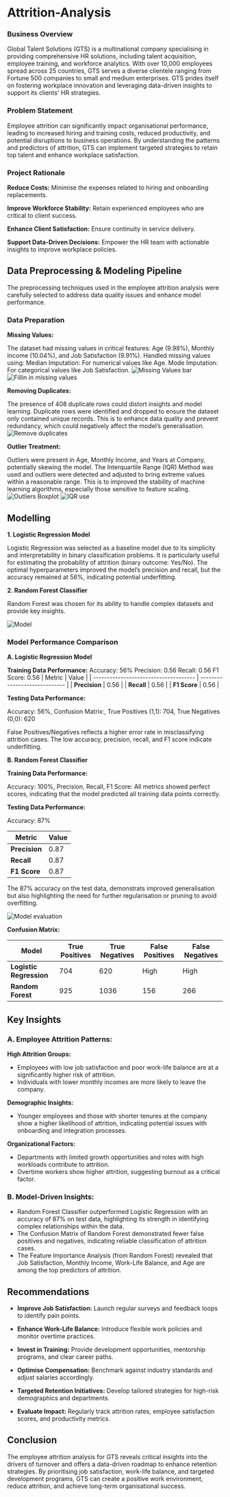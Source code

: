 # Attrition-Analysis

### Business Overview

Global Talent Solutions (GTS) is a multinational company specialising in providing comprehensive HR solutions, including talent acquisition, employee training, and workforce analytics. With over 10,000 employees spread across 25 countries, GTS serves a diverse clientele ranging from Fortune 500 companies to small and medium enterprises. GTS prides itself on fostering workplace innovation and leveraging data-driven insights to support its clients' HR strategies.

### Problem Statement

Employee attrition can significantly impact organisational performance, leading to increased hiring and training costs, reduced productivity, and potential disruptions to business operations. By understanding the patterns and predictors of attrition, GTS can implement targeted strategies to retain top talent and enhance workplace satisfaction.

### Project Rationale

**Reduce Costs:** Minimise the expenses related to hiring and onboarding replacements.

**Improve Workforce Stability:** Retain experienced employees who are critical to client success.

**Enhance Client Satisfaction:** Ensure continuity in service delivery.

**Support Data-Driven Decisions:** Empower the HR team with actionable insights to improve workplace policies.

## Data Preprocessing & Modeling Pipeline

The preprocessing techniques used in the employee attrition analysis were carefully selected to address data quality issues and enhance model performance. 

### Data Preparation

**Missing Values:**

The dataset had missing values in critical features: Age (9.98%), Monthly Income (10.04%), and Job Satisfaction (9.91%). Handled missing values using: Median Imputation: For numerical values like Age. Mode Imputation: For categorical values like Job Satisfaction.
![Missing Values bar](https://github.com/user-attachments/assets/a1acf096-19a4-4cd5-af72-d27b073f9cc3)
![Fillin in missing values](https://github.com/user-attachments/assets/76e9953b-c710-487f-b5d0-564f3b57d983)

**Removing Duplicates:**

The presence of 408 duplicate rows could distort insights and model learning. Duplicate rows were identified and dropped to ensure the dataset only contained unique records. This is to enhance data quality and prevent redundancy, which could negatively affect the model’s generalisation.
![Remove duplicates](https://github.com/user-attachments/assets/e6c84b18-4eb2-4e5a-bc83-0954db05439f)

**Outlier Treatment:**

Outliers were present in Age, Monthly Income, and Years at Company, potentially skewing the model. The Interquartile Range (IQR) Method was used and outliers were detected and adjusted to bring extreme values within a reasonable range. This is to improved the stability of machine learning algorithms, especially those sensitive to feature scaling.
![Outliers Boxplot](https://github.com/user-attachments/assets/c87f58a3-f6d0-4776-957a-ea7cd6629d82)
![IQR use](https://github.com/user-attachments/assets/8f8a73f3-1a3a-4e45-9686-e8e77b643656)

## Modelling

**1.  Logistic Regression Model**

Logistic Regression was selected as a baseline model due to its simplicity and interpretability in binary classification problems. It is particularly useful for estimating the probability of attrition (binary outcome: Yes/No).
The optimal hyperparameters improved the model’s precision and recall, but the accuracy remained at 56%, indicating potential underfitting.

**2.  Random Forest Classifier**

Random Forest was chosen for its ability to handle complex datasets and provide key insights. 

![Model](https://github.com/user-attachments/assets/f4eba769-d9f3-4970-825f-ee8340e47b73)


### Model Performance Comparison

**A. Logistic Regression Model**

**Training Data Performance:**
Accuracy: 56%
Precision: 0.56
Recall: 0.56
F1 Score: 0.56
|                   Metric            	|             Value             |
| ------------------------------------- | ----------------------------- |
|              **Precision**            |	            0.56              |
|              **Recall**               |             0.56              |
|              **F1 Score**             |             0.56              |

**Testing Data Performance:**

Accuracy: 56%, Confusion Matrix:, True Positives (1,1): 704, True Negatives (0,0): 620

False Positives/Negatives reflects a higher error rate in misclassifying attrition cases. The low accuracy, precision, recall, and F1 score indicate underfitting.

**B. Random Forest Classifier**

**Training Data Performance:**

Accuracy: 100%, Precision, Recall, F1 Score: All metrics showed perfect scores, indicating that the model predicted all training data points correctly.

**Testing Data Performance:**

Accuracy: 87%

|                   Metric            	|             Value             |
| ------------------------------------- | ----------------------------- |
|              **Precision**            |	            0.87              |
|              **Recall**               |             0.87              |
|              **F1 Score**             |             0.87              |

The 87% accuracy on the test data, demonstrats improved generalisation but also highlighting the need for further regularisation or pruning to avoid overfitting.

![Model evaluation](https://github.com/user-attachments/assets/37164979-45e7-45af-aeaa-99318cf34193)

**Confusion Matrix:**

|                 Model                	|         True Positives        |      True Negatives      |     False Positives    |    False Negatives    |
| ------------------------------------- | ----------------------------- | ------------------------ | ---------------------- | --------------------- |
|        **Logistic Regression**        |	             704              |           620            |          High          |         High          |
|            **Random Forest**          |              925              |           1036           |          156           |         266           |

## Key Insights

### A.  Employee Attrition Patterns:

**High Attrition Groups:**

-  Employees with low job satisfaction and poor work-life balance are at a significantly higher risk of attrition.
-  Individuals with lower monthly incomes are more likely to leave the company.

**Demographic Insights:**

-  Younger employees and those with shorter tenures at the company show a higher likelihood of attrition, indicating potential issues with onboarding and integration processes.

**Organizational Factors:**

-  Departments with limited growth opportunities and roles with high workloads contribute to attrition.
-  Overtime workers show higher attrition, suggesting burnout as a critical factor.

###  B.  Model-Driven Insights:

-  Random Forest Classifier outperformed Logistic Regression with an accuracy of 87% on test data, highlighting its strength in identifying complex relationships within the data.
-  The Confusion Matrix of Random Forest demonstrated fewer false positives and negatives, indicating reliable classification of attrition cases.
-  The Feature Importance Analysis (from Random Forest) revealed that Job Satisfaction, Monthly Income, Work-Life Balance, and Age are among the top predictors of attrition.


## Recommendations

-  **Improve Job Satisfaction:** Launch regular surveys and feedback loops to identify pain points.

-  **Enhance Work-Life Balance:** Introduce flexible work policies and monitor overtime practices.

-  **Invest in Training:** Provide development opportunities, mentorship programs, and clear career paths.

-  **Optimise Compensation:** Benchmark against industry standards and adjust salaries accordingly.

-  **Targeted Retention Initiatives:** Develop tailored strategies for high-risk demographics and departments.

-  **Evaluate Impact:** Regularly track attrition rates, employee satisfaction scores, and productivity metrics.

## Conclusion

The employee attrition analysis for GTS reveals critical insights into the drivers of turnover and offers a data-driven roadmap to enhance retention strategies. By prioritising job satisfaction, work-life balance, and targeted development programs, GTS can create a positive work environment, reduce attrition, and achieve long-term organisational success.



